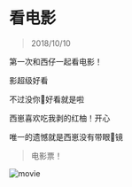 # 看电影

> 2018/10/10

第一次和西仔一起看电影！

影超级好看

不过没你好看就是啦

西崽喜欢吃我剥的红柚！开心

唯一的遗憾就是西崽没有带眼镜

> 电影票！

![movie](./static/img/firstMovie.jpg)